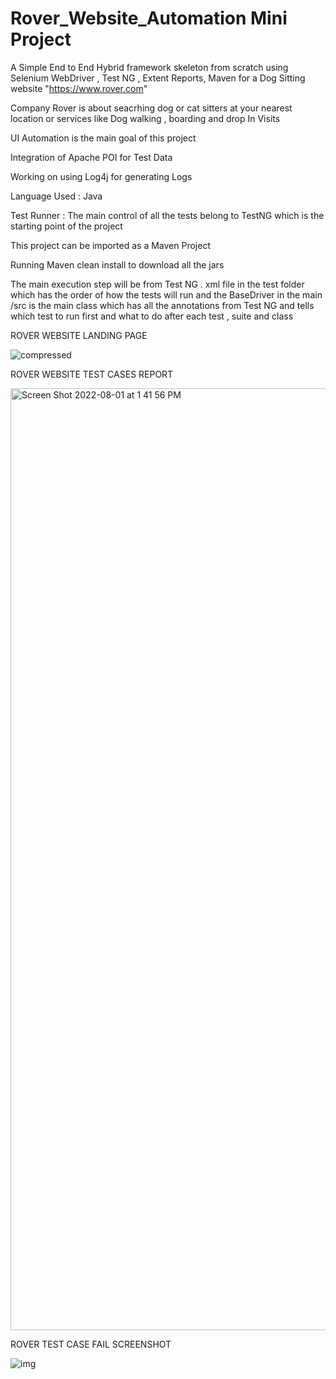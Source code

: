 # Rover_Website_Automation Mini Project
 
A Simple End to End Hybrid framework skeleton from scratch using Selenium WebDriver , Test NG , Extent Reports, Maven  for a Dog Sitting website "https://www.rover.com"

Company Rover is about seacrhing dog or cat sitters at your nearest location or services like Dog walking , boarding and drop In Visits

 UI Automation is the main goal of this project
 
 Integration of Apache POI for Test Data 
 
 Working on using Log4j for generating Logs 
 
 Language Used : Java 

Test Runner : The main control of all the tests belong to TestNG which is the starting point of the project

This project can be imported as a Maven Project

Running Maven clean install to download all the jars 

The main execution step will be from Test NG . xml file in the test folder which has the order of how the tests will run and the BaseDriver in the main /src is the main class which has all the annotations from Test NG and tells which test to run first and what to do after each test , suite and class

ROVER WEBSITE LANDING PAGE

 ![compressed](https://user-images.githubusercontent.com/72269385/182207476-1e6a91be-0169-45ad-bb30-c28e1f81c121.png)


ROVER WEBSITE TEST CASES REPORT

<img width="1507" alt="Screen Shot 2022-08-01 at 1 41 56 PM" src="https://user-images.githubusercontent.com/72269385/182221261-a7674ae0-257c-4745-865c-55d47f45d3b6.png">


ROVER TEST CASE FAIL SCREENSHOT

![img](https://user-images.githubusercontent.com/72269385/182221366-881406f8-4067-4e89-8edf-26fdd1a088d7.png)








